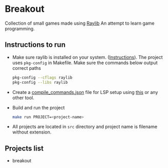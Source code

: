 # Breakout

Collection of small games made using [Raylib](https://github.com/raysan5/raylib)
An attempt to learn game programming.

## Instructions to run
- Make sure raylib is installed on your system. ([Instructions](https://github.com/raysan5/raylib?tab=readme-ov-file#build-and-installation)). The project uses `pkg-config` in Makefile. Make sure the commands below output correct paths
  ```sh
  pkg-config --cflags raylib
  pkg-config --libs raylib
  ```

- Create a [compile_commands.json](https://clang.llvm.org/docs/JSONCompilationDatabase.html) file for LSP setup using [this](https://texttoolkit.com/compilation-database-generator) or any other tool.

- Build and run the project
  ```sh
  make run PROJECT=<project-name>
  ```

- All projects are located in `src` directory and project name is filename without extension.

## Projects list
- breakout 



